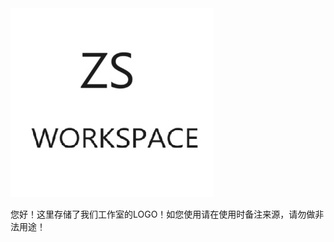 <div class="container">
  <img src="logo.jpg">
  <p>您好！这里存储了我们工作室的LOGO！如您使用请在使用时备注来源，请勿做非法用途！</p>
</div>
